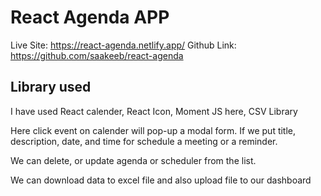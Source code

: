 # React Agenda APP

Live Site: https://react-agenda.netlify.app/
Github Link: https://github.com/saakeeb/react-agenda

## Library used

I have used React calender, React Icon, Moment JS here, CSV Library

Here click event on calender will pop-up a modal form. If we put title, description, date, and time for schedule a meeting or a reminder.

We can delete, or update agenda or scheduler from the list.

We can download data to excel file and also upload file to our dashboard